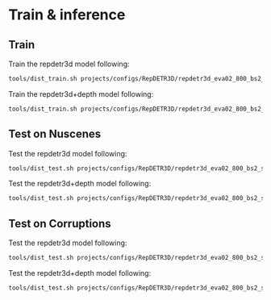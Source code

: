# Train & inference
## Train
Train the repdetr3d model following:

```bash
tools/dist_train.sh projects/configs/RepDETR3D/repdetr3d_eva02_800_bs2_seq_24e_nuscenes.py 8 --work-dir work_dirs/repdetr3d_eva02_800_bs2_seq_24e_nuscenes
```
Train the repdetr3d+depth model following:

```bash
tools/dist_train.sh projects/configs/RepDETR3D/repdetr3d_eva02_800_bs2_seq_24e_nuscenes_depth_psc.py 8 --work-dir work_dirs/repdetr3d_eva02_800_bs2_seq_24e_nuscenes_depth_psc
```

## Test on Nuscenes
Test the repdetr3d model following:

```bash
tools/dist_test.sh projects/configs/RepDETR3D/repdetr3d_eva02_800_bs2_seq_24e_nuscenes.py  work_dirs/repdetr3d_eva02_800_bs2_seq_24e/latest.pth  8 --eval bbox
```

Test the repdetr3d+depth model following:
```bash
tools/dist_test.sh projects/configs/RepDETR3D/repdetr3d_eva02_800_bs2_seq_24e_nuscenes_depth_psc.py work_dirs/repdetr3d_eva02_800_bs2_seq_24e_robo_custom_single/latest.pth  8 --eval bbox
```

## Test on Corruptions
Test the repdetr3d model following:

```bash
tools/dist_test.sh projects/configs/RepDETR3D/repdetr3d_eva02_800_bs2_seq_24e_robo.py  work_dirs/repdetr3d_eva02_800_bs2_seq_24e/latest.pth  8 --eval bbox
```

Test the repdetr3d+depth model following:
```bash
tools/dist_test.sh projects/configs/RepDETR3D/repdetr3d_eva02_800_bs2_seq_24e_robo_depth_psc.py work_dirs/repdetr3d_eva02_800_bs2_seq_24e_robo_custom_single/latest.pth  8 --eval bbox
```
